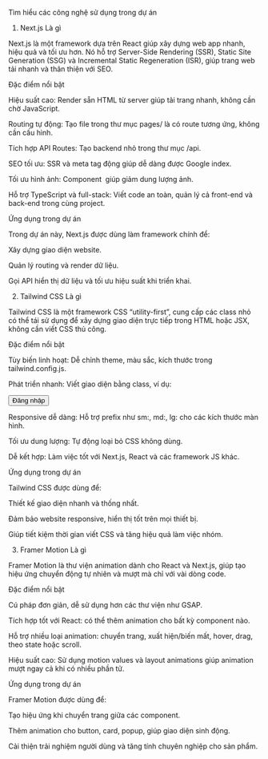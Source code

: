 Tìm hiểu các công nghệ sử dụng trong dự án
1. Next.js
Là gì

Next.js là một framework dựa trên React giúp xây dựng web app nhanh, hiệu quả và tối ưu hơn.
Nó hỗ trợ Server-Side Rendering (SSR), Static Site Generation (SSG) và Incremental Static Regeneration (ISR), giúp trang web tải nhanh và thân thiện với SEO.

Đặc điểm nổi bật

Hiệu suất cao: Render sẵn HTML từ server giúp tải trang nhanh, không cần chờ JavaScript.

Routing tự động: Tạo file trong thư mục pages/ là có route tương ứng, không cần cấu hình.

Tích hợp API Routes: Tạo backend nhỏ trong thư mục /api.

SEO tối ưu: SSR và meta tag động giúp dễ dàng được Google index.

Tối ưu hình ảnh: Component <Image /> giúp giảm dung lượng ảnh.

Hỗ trợ TypeScript và full-stack: Viết code an toàn, quản lý cả front-end và back-end trong cùng project.

Ứng dụng trong dự án

Trong dự án này, Next.js được dùng làm framework chính để:

Xây dựng giao diện website.

Quản lý routing và render dữ liệu.

Gọi API hiển thị dữ liệu và tối ưu hiệu suất khi triển khai.

2. Tailwind CSS
Là gì

Tailwind CSS là một framework CSS “utility-first”, cung cấp các class nhỏ có thể tái sử dụng để xây dựng giao diện trực tiếp trong HTML hoặc JSX, không cần viết CSS thủ công.

Đặc điểm nổi bật

Tùy biến linh hoạt: Dễ chỉnh theme, màu sắc, kích thước trong tailwind.config.js.

Phát triển nhanh: Viết giao diện bằng class, ví dụ:

<button class="bg-blue-500 text-white px-4 py-2 rounded-lg hover:bg-blue-600">Đăng nhập</button>


Responsive dễ dàng: Hỗ trợ prefix như sm:, md:, lg: cho các kích thước màn hình.

Tối ưu dung lượng: Tự động loại bỏ CSS không dùng.

Dễ kết hợp: Làm việc tốt với Next.js, React và các framework JS khác.

Ứng dụng trong dự án

Tailwind CSS được dùng để:

Thiết kế giao diện nhanh và thống nhất.

Đảm bảo website responsive, hiển thị tốt trên mọi thiết bị.

Giúp tiết kiệm thời gian viết CSS và tăng hiệu quả làm việc nhóm.

3. Framer Motion
Là gì

Framer Motion là thư viện animation dành cho React và Next.js, giúp tạo hiệu ứng chuyển động tự nhiên và mượt mà chỉ với vài dòng code.

Đặc điểm nổi bật

Cú pháp đơn giản, dễ sử dụng hơn các thư viện như GSAP.

Tích hợp tốt với React: có thể thêm animation cho bất kỳ component nào.

Hỗ trợ nhiều loại animation: chuyển trang, xuất hiện/biến mất, hover, drag, theo state hoặc scroll.

Hiệu suất cao: Sử dụng motion values và layout animations giúp animation mượt ngay cả khi có nhiều phần tử.

Ứng dụng trong dự án

Framer Motion được dùng để:

Tạo hiệu ứng khi chuyển trang giữa các component.

Thêm animation cho button, card, popup, giúp giao diện sinh động.

Cải thiện trải nghiệm người dùng và tăng tính chuyên nghiệp cho sản phẩm.